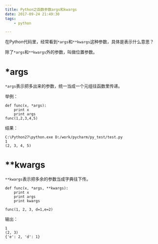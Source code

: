 ```yaml
---
title: Python之函数参数args和kwargs
date: 2017-09-24 21:49:30
tags:
	- python

---
```




在Python代码里，经常看到`*args`和`**kwargs`这种参数，具体是表示什么意思？

除了`*args`和`**kwargs`外的参数，叫做位置参数。

# *args

`*args`表示把多出来的参数，统一当成一个元组往函数里传递。

举例：

```
def func(x, *args):
    print x
    print args
func(1,2,3,4,5)
```

结果：

```
C:\Python27\python.exe D:/work/pycharm/py_test/test.py
1
(2, 3, 4, 5)
```



# **kwargs

`**kwargs`表示把多余的参数当成字典往下传。

```
def func(x, *args, **kwargs):
    print x
    print args
    print kwargs

func(1, 2, 3, d=1,e=2)
```

输出：

```
1
(2, 3)
{'e': 2, 'd': 1}
```

